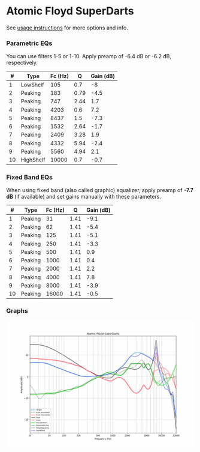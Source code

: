 # Atomic Floyd SuperDarts
See [usage instructions](https://github.com/jaakkopasanen/AutoEq#usage) for more options and info.

### Parametric EQs
You can use filters 1-5 or 1-10. Apply preamp of -6.4 dB or -6.2 dB, respectively.

|   # | Type      |   Fc (Hz) |    Q |   Gain (dB) |
|-----|-----------|-----------|------|-------------|
|   1 | LowShelf  |       105 | 0.7  |        -8   |
|   2 | Peaking   |       183 | 0.79 |        -4.5 |
|   3 | Peaking   |       747 | 2.44 |         1.7 |
|   4 | Peaking   |      4203 | 0.6  |         7.2 |
|   5 | Peaking   |      8437 | 1.5  |        -7.3 |
|   6 | Peaking   |      1532 | 2.64 |        -1.7 |
|   7 | Peaking   |      2409 | 3.28 |         1.9 |
|   8 | Peaking   |      4332 | 5.94 |        -2.4 |
|   9 | Peaking   |      5560 | 4.94 |         2.1 |
|  10 | HighShelf |     10000 | 0.7  |        -0.7 |

### Fixed Band EQs
When using fixed band (also called graphic) equalizer, apply preamp of **-7.7 dB** (if available) and set gains manually with these parameters.

|   # | Type    |   Fc (Hz) |    Q |   Gain (dB) |
|-----|---------|-----------|------|-------------|
|   1 | Peaking |        31 | 1.41 |        -9.1 |
|   2 | Peaking |        62 | 1.41 |        -5.4 |
|   3 | Peaking |       125 | 1.41 |        -5.1 |
|   4 | Peaking |       250 | 1.41 |        -3.3 |
|   5 | Peaking |       500 | 1.41 |         0.9 |
|   6 | Peaking |      1000 | 1.41 |         0.4 |
|   7 | Peaking |      2000 | 1.41 |         2.2 |
|   8 | Peaking |      4000 | 1.41 |         7.8 |
|   9 | Peaking |      8000 | 1.41 |        -3.9 |
|  10 | Peaking |     16000 | 1.41 |        -0.5 |

### Graphs
![](./Atomic%20Floyd%20SuperDarts.png)
